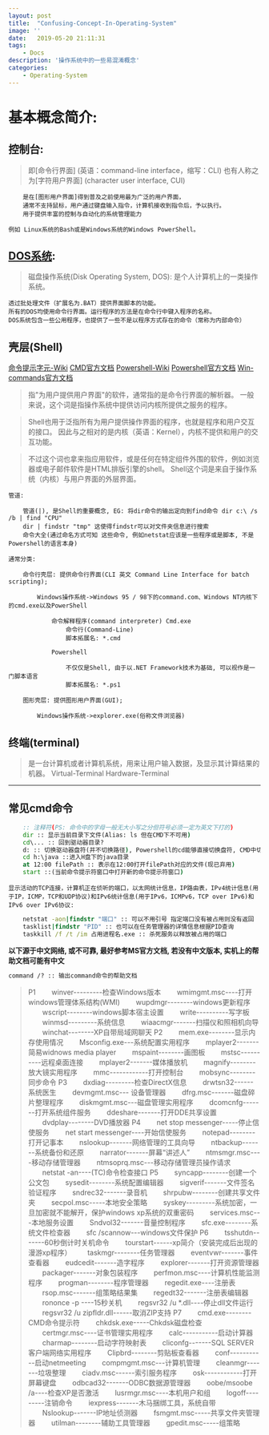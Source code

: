 ```yaml
---
layout: post
title:  "Confusing-Concept-In-Operating-System"
image: ''
date:   2019-05-20 21:11:31
tags:
    - Docs
description: '操作系统中的一些易混淆概念'
categories:
    - Operating-System
---
```



# 基本概念简介:
## 控制台: 
>即[命令行界面] (英语：command-line interface，缩写：CLI)
 也有人称之为[字符用户界面] (character user interface, CUI)

        是在[图形用户界面]得到普及之前使用最为广泛的用户界面，
        通常不支持鼠标，用户通过键盘输入指令，计算机接收到指令后，予以执行。
        用于提供丰富的控制与自动化的系统管理能力

    例如 Linux系统的Bash或是Windows系统的Windows PowerShell。
	
## [DOS系统](https://zh.wikipedia.org/wiki/DOS): 
> 磁盘操作系统(Disk Operating System, DOS): 是个人计算机上的一类操作系统。
    
    透过批处理文件（扩展名为.BAT）提供界面脚本的功能。
    所有的DOS均使用命令行界面。运行程序的方法是在命令行中键入程序的名称。
    DOS系统包含一些公用程序，也提供了一些不是以程序方式存在的命令（常称为内部命令）

## 壳层(Shell)

[命令提示字元-Wiki](https://zh.wikipedia.org/wiki/命令提示字元)
[CMD官方文档](https://docs.microsoft.com/en-us/windows-server/administration/windows-commands/cmd)
[Powershell-Wiki](https://zh.wikipedia.org/wiki/Windows_PowerShell)
[Powershell官方文档](https://docs.microsoft.com/en-us/powershell/scripting/learn/understanding-important-powershell-concepts?view=powershell-6)
[Win-commands官方文档](https://docs.microsoft.com/en-us/windows-server/administration/windows-commands/windows-commands)


>指"为用户提供用户界面"的软件，通常指的是命令行界面的解析器。
    一般来说，这个词是指操作系统中提供访问内核所提供之服务的程序。
    
>Shell也用于泛指所有为用户提供操作界面的程序，也就是程序和用户交互的接口。
    因此与之相对的是内核（英语：Kernel），内核不提供和用户的交互功能。

>不过这个词也拿来指应用软件，或是任何在特定组件外围的软件，例如浏览器或电子邮件软件是HTML排版引擎的shell。
 Shell这个词是来自于操作系统（内核）与用户界面的外层界面。

    管道: 
	
		管道(|), 是Shell的重要概念, EG: 将dir命令的输出定向到find命令 dir c:\ /s /b | find "CPU"
		dir | findstr "tmp" 这使得findstr可以对文件夹信息进行搜索
		命令大全(通过命名方式可知 这些命令, 例如netstat应该是一些程序或是脚本, 不是Powershell的语言本身)

	通常分类:

		命令行壳层: 提供命令行界面(CLI 英文 Command Line Interface for batch scripting);
		
			Windows操作系统->Windows 95 / 98下的command.com、Windows NT内核下的cmd.exe以及PowerShell
			
				命令解释程序(command interpreter) Cmd.exe
                    命令行(Command-Line)
                    脚本拓展名: *.cmd
					
				Powershell
				
					不仅仅是Shell, 由于以.NET Framework技术为基础, 可以视作是一门脚本语言
					脚本拓展名: *.ps1
					
		图形壳层: 提供图形用户界面(GUI);
		
			Windows操作系统->explorer.exe(俗称文件浏览器)
			

## 终端(terminal)
> 是一台计算机或者计算机系统，用来让用户输入数据，及显示其计算结果的机器。
> Virtual-Terminal
> Hardware-Terminal

---

## 常见cmd命令
```cmd
	:: 注释符(PS: 命令中的字母一般无大小写之分但符号必须一定为英文下打的)
	dir :: 显示当前目录下文件(Alias: ls 但在CMD下不可用)
	cd\... :: 回到驱动器目录?
	d: :: 切换驱动器盘符(并不切换路径), Powershell的cd能够直接切换盘符, CMD中切换盘符和切换目录是两码事
	cd h:\java ::进入H盘下的java目录
	at 12:00 filePath :: 表示在12:00打开filePath对应的文件(现已弃用)
	start ::(当前命令提示符窗口中打开新的命令提示符窗口)
```
    显示活动的TCP连接，计算机正在侦听的端口，以太网统计信息，IP路由表，IPv4统计信息(用于IP，ICMP，TCP和UDP协议)和IPv6统计信息(用于IPv6，ICMPv6，TCP over IPv6)和IPv6 over IPv6协议:
```cmd
    netstat -aon|findstr "端口" :: 可以不用引号 指定端口没有被占用则没有返回
    tasklist|findstr "PID" :: 也可以在任务管理器的详情信息根据PID查询
    taskkill /f /t /im 占用进程名.exe :: 杀死服务以释放被占用的端口
```

**以下源于中文网络, 或不可靠, 最好参考MS官方文档, 若没有中文版本, 实机上的帮助文档可能有中文**
```cmd
command /? :: 输出command命令的帮助文档
```
> P1
　　winver---------检查Windows版本 
　　wmimgmt.msc----打开windows管理体系结构(WMI) 
　　wupdmgr--------windows更新程序 
　　wscript--------windows脚本宿主设置 
　　write----------写字板 
　　winmsd---------系统信息 
　　wiaacmgr-------扫描仪和照相机向导 
　　winchat--------XP自带局域网聊天
> P2
　　mem.exe--------显示内存使用情况 
　　Msconfig.exe---系统配置实用程序 
　　mplayer2-------简易widnows media player 
　　mspaint--------画图板 
　　mstsc----------远程桌面连接 
　　mplayer2-------媒体播放机 
　　magnify--------放大镜实用程序 
　　mmc------------打开控制台 
　　mobsync--------同步命令
> P3
　　dxdiag---------检查DirectX信息 
　　drwtsn32------ 系统医生 
　　devmgmt.msc--- 设备管理器 
　　dfrg.msc-------磁盘碎片整理程序 
　　diskmgmt.msc---磁盘管理实用程序 
　　dcomcnfg-------打开系统组件服务 
　　ddeshare-------打开DDE共享设置 
　　dvdplay--------DVD播放器
> P4
　　net stop messenger-----停止信使服务 
　　net start messenger----开始信使服务 
　　notepad--------打开记事本 
　　nslookup-------网络管理的工具向导 
　　ntbackup-------系统备份和还原 
　　narrator-------屏幕“讲述人” 
　　ntmsmgr.msc----移动存储管理器 
　　ntmsoprq.msc---移动存储管理员操作请求 
　　netstat -an----(TC)命令检查接口
> P5
　　syncapp--------创建一个公文包 
　　sysedit--------系统配置编辑器 
　　sigverif-------文件签名验证程序 
　　sndrec32-------录音机 
　　shrpubw--------创建共享文件夹 
　　secpol.msc-----本地安全策略 
　　syskey---------系统加密，一旦加密就不能解开，保护windows xp系统的双重密码 
　　services.msc---本地服务设置 
　　Sndvol32-------音量控制程序 
　　sfc.exe--------系统文件检查器 
　　sfc /scannow---windows文件保护
> P6
　　tsshutdn-------60秒倒计时关机命令 
　　tourstart------xp简介（安装完成后出现的漫游xp程序） 
　　taskmgr--------任务管理器 
　　eventvwr-------事件查看器 
　　eudcedit-------造字程序 
　　explorer-------打开资源管理器 
　　packager-------对象包装程序 
　　perfmon.msc----计算机性能监测程序 
　　progman--------程序管理器 
　　regedit.exe----注册表 
　　rsop.msc-------组策略结果集 
　　regedt32-------注册表编辑器 
　　rononce -p ----15秒关机 
　　regsvr32 /u *.dll----停止dll文件运行 
　　regsvr32 /u zipfldr.dll------取消ZIP支持
> P7
　　cmd.exe--------CMD命令提示符 
　　chkdsk.exe-----Chkdsk磁盘检查 
　　certmgr.msc----证书管理实用程序 
　　calc-----------启动计算器 
　　charmap--------启动字符映射表 
　　cliconfg-------SQL SERVER 客户端网络实用程序 
　　Clipbrd--------剪贴板查看器 
　　conf-----------启动netmeeting 
　　compmgmt.msc---计算机管理 
　　cleanmgr-------垃圾整理 
　　ciadv.msc------索引服务程序 
　　osk------------打开屏幕键盘 
　　odbcad32-------ODBC数据源管理器 
　　oobe/msoobe /a----检查XP是否激活 
　　lusrmgr.msc----本机用户和组 
　　logoff---------注销命令 
　　iexpress-------木马捆绑工具，系统自带 
　　Nslookup-------IP地址侦测器 
　　fsmgmt.msc-----共享文件夹管理器 
　　utilman--------辅助工具管理器 
　　gpedit.msc-----组策略
